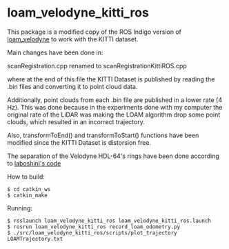 # loam_velodyne_kitti_ros
This package is a modified copy of the ROS Indigo version of [loam_velodyne](http://docs.ros.org/indigo/api/loam_velodyne/html/files.html) to work with the KITTI dataset.
 
Main changes have been done in:
 
scanRegistration.cpp renamed to scanRegistrationKittiROS.cpp

where at the end of this file the KITTI Dataset is published by reading the .bin files and converting it to point cloud data.

Additionally, point clouds from each .bin file are published in a lower rate (4 Hz). This was done because in the experiments done with my computer the original rate of the LiDAR was making the LOAM algorithm drop some point clouds, which resulted in an incorrect trajectory.
 
Also, transformToEnd() and transformToStart() functions have been modified since the KITTI Dataset is distorsion free.

The separation of the Velodyne HDL-64's rings have been done according to [laboshinl's code](https://github.com/laboshinl/loam_velodyne)

How to build:

```
$ cd catkin_ws
$ catkin_make
```
Running:
```
$ roslaunch loam_velodyne_kitti_ros loam_velodyne_kitti_ros.launch 
$ rosrun loam_velodyne_kitti_ros record_loam_odometry.py 
$ ./src/loam_velodyne_kitti_ros/scripts/plot_trajectory LOAMTrajectory.txt
```
